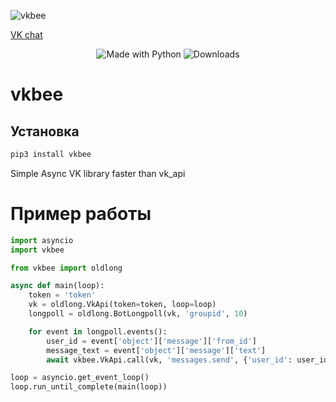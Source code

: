 ﻿<head>
  <link rel="stylesheet" href="https://stackpath.bootstrapcdn.com/bootstrap/4.4.1/css/bootstrap.min.css">
</head>

![vkbee](https://github.com/UHl0aG9uZWVy/vkbee/raw/master/logo.png)

[VK chat](https://vk.me/join/AJQ1d0zSjRa17i3RkVt3m5KH)

<p align="center">
    <img alt="Made with Python" src="https://img.shields.io/badge/Made%20with-Python-%23FFD242?logo=python&logoColor=white">
    <img alt="Downloads" src="https://pepy.tech/badge/vkbee">
</p>




# vkbee

## Установка
```bash
pip3 install vkbee
```


Simple Async VK library faster than vk_api
# Пример работы
```python
import asyncio
import vkbee

from vkbee import oldlong

async def main(loop):
    token = 'token'
    vk = oldlong.VkApi(token=token, loop=loop)
    longpoll = oldlong.BotLongpoll(vk, 'groupid', 10)

    for event in longpoll.events():
        user_id = event['object']['message']['from_id']
        message_text = event['object']['message']['text']
        await vkbee.VkApi.call(vk, 'messages.send', {'user_id': user_id, 'message': message_text, 'random_id': 0})

loop = asyncio.get_event_loop()
loop.run_until_complete(main(loop))
```
